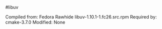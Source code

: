 #libuv

Compiled from: Fedora Rawhide libuv-1.10.1-1.fc26.src.rpm
Required by: cmake-3.7.0
Modified: None

